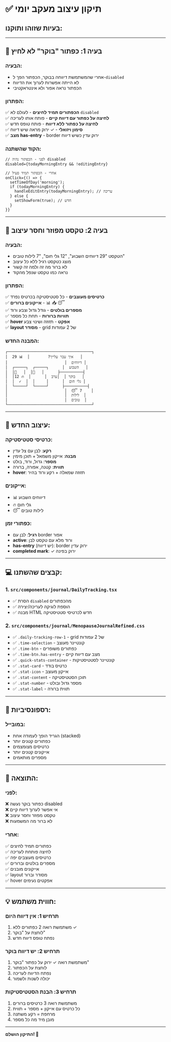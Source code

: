# ✅ תיקון עיצוב מעקב יומי

## בעיות שזוהו ותוקנו:

---

## 🔧 **בעיה 1: כפתור "בוקר" לא לחיץ**

### הבעיה:
- אחרי שהמשתמשת דיווחה בבוקר, הכפתור הפך ל-`disabled`
- לא הייתה אפשרות לערוך את הדיווח
- הכפתור נראה אפור ולא אינטראקטיבי

### הפתרון:
✅ **הכפתורים תמיד לחיצים** - לעולם לא `disabled`  
✅ **לחיצה על כפתור עם דיווח קיים** - פותח אותו לעריכה  
✅ **לחיצה על כפתור ללא דיווח** - פותח טופס חדש  
✅ **סימון ויזואלי** - ✓ ירוק מראה שיש דיווח  
✅ **מצב has-entry** - border ירוק עדין כשיש דיווח  

### הקוד שהשתנה:
```tsx
// לפני - הכפתור נהיה disabled
disabled={todayMorningEntry && !editingEntry}

// אחרי - הכפתור תמיד פעיל
onClick={() => {
  setTimeOfDay('morning');
  if (todayMorningEntry) {
    handleEditEntry(todayMorningEntry); // עריכה
  } else {
    setShowForm(true); // חדש
  }
}}
```

---

## 🎨 **בעיה 2: טקסט מפוזר וחסר עיצוב**

### הבעיה:
- הטקסט "29 דיווחים השבוע", "12 גלי חום", "7 לילות טובים"
- מוצג כטקסט רגיל ללא כל עיצוב
- לא ברור מה זה ולמה זה קשור
- נראה כמו טקסט שנפל מהקוד

### הפתרון:
✅ **כרטיסים מעוצבים** - כל סטטיסטיקה בכרטיס נפרד  
✅ **אייקונים ברורים** - 📊 📥 😴  
✅ **מספרים בולטים** - גודל גדול וצבע ורוד  
✅ **תוויות ברורות** - תחת כל מספר  
✅ **hover אפקט** - תזוזה ושינוי צבע  
✅ **layout מסודר** - grid של 2 עמודות  

### המבנה החדש:
```
┌─────────────────────────────────────┐
│  איך עבר עלייך?        │  📊 29   │
│                         │  דיווחים │
│  ┌─────┐  ┌─────┐      │  השבוע   │
│  │🌅   │  │🌙   │      ├──────────┤
│  │בוקר │  │ערב  │      │  🔥 12   │
│  │  ✓  │  │     │      │  גלי חום │
│  └─────┘  └─────┘      ├──────────┤
│                         │  😴 7    │
│                         │  לילות  │
│                         │  טובים  │
└─────────────────────────────────────┘
```

---

## 📐 **עיצוב החדש:**

### כרטיסי סטטיסטיקה:
- **רקע**: לבן עם צל עדין
- **מבנה**: אייקון משמאל + תוכן מימין
- **מספר**: גדול, ורוד, בולט
- **תווית**: קטנה, אפורה, ברורה
- **hover**: תזוזה שמאלה + רקע ורוד בהיר

### אייקונים:
- 📊 דיווחים השבוע
- 🔥 גלי חום
- 😴 לילות טובים

### כפתורי זמן:
- **רגיל**: לבן עם border אפור
- **active**: ורוד מלא עם טקסט לבן
- **has-entry** (יש דיווח): border ירוק עדין
- **completed mark**: ✓ ירוק בפינה

---

## 💻 **קבצים שהשתנו:**

### 1. `src/components/journal/DailyTracking.tsx`
- ✅ הסרת `disabled` מהכפתורים
- ✅ הוספת לוגיקה לעריכה/יצירה
- ✅ מבנה HTML חדש לכרטיסי סטטיסטיקה

### 2. `src/components/journal/MenopauseJournalRefined.css`
- ✅ `.daily-tracking-row-1` - grid של 2 עמודות
- ✅ `.time-selection` - קונטיינר מעוצב
- ✅ `.time-btn` - כפתורים משופרים
- ✅ `.time-btn.has-entry` - מצב עם דיווח קיים
- ✅ `.quick-stats-container` - קונטיינר לסטטיסטיקות
- ✅ `.stat-card` - כרטיס בודד
- ✅ `.stat-icon` - אייקון מעוצב
- ✅ `.stat-content` - תוכן הסטטיסטיקה
- ✅ `.stat-number` - מספר גדול ובולט
- ✅ `.stat-label` - תווית ברורה

---

## 📱 **רספונסיביות:**

### במובייל:
- הגריד הופך לעמודה אחת (stacked)
- כפתורים קטנים יותר
- כרטיסים מצומצמים
- אייקונים קטנים יותר
- מספרים מותאמים

---

## 🎯 **התוצאה:**

### לפני:
❌ כפתור בוקר נעשה disabled  
❌ אי אפשר לערוך דיווח קיים  
❌ טקסט מפוזר וחסר עיצוב  
❌ לא ברור מה המשמעות  

### אחרי:
✅ כפתורים תמיד לחיצים  
✅ לחיצה פותחת לעריכה  
✅ כרטיסים מעוצבים יפה  
✅ מספרים בולטים וברורים  
✅ אייקונים מובנים  
✅ layout מסודר וברור  
✅ hover אפקטים נעימים  

---

## 💡 **חווית משתמש:**

### תרחיש 1: אין דיווח היום
1. משתמשת רואה 2 כפתורים ללא ✓
2. לוחצת על "בוקר"
3. נפתח טופס דיווח חדש

### תרחיש 2: יש דיווח בוקר
1. משתמשת רואה ✓ ירוק על כפתור "בוקר"
2. לוחצת על הכפתור
3. נפתח הדיווח לעריכה
4. יכולה לשנות ולשמור

### תרחיש 3: הבנת הסטטיסטיקות
1. משתמשת רואה 3 כרטיסים ברורים
2. כל כרטיס עם אייקון + מספר + תווית
3. מרחפת = רקע משתנה
4. מובן מיד מה כל מספר

---

**התיקון הושלם! 🎉**
